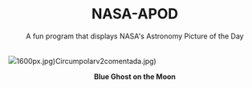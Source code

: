 <div align="center">
  <h1>
    NASA-APOD
  </h1>
</div>
  
<div align="center">
  A fun program that displays NASA's Astronomy Picture of the Day
</div>

<br>

![](https://apod.nasa.gov/apod/image/2503/BlueGhostShadow_Firefly_4096.jpg)1600px.jpg)Circumpolarv2comentada.jpg)

<p align = "center">
  <b>Blue Ghost on the Moon</b>
</p>
